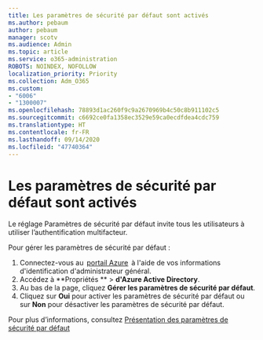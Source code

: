```yaml
---
title: Les paramètres de sécurité par défaut sont activés
ms.author: pebaum
author: pebaum
manager: scotv
ms.audience: Admin
ms.topic: article
ms.service: o365-administration
ROBOTS: NOINDEX, NOFOLLOW
localization_priority: Priority
ms.collection: Adm_O365
ms.custom:
- "6006"
- "1300007"
ms.openlocfilehash: 78893d1ac260f9c9a2670969b4c50c8b911102c5
ms.sourcegitcommit: c6692ce0fa1358ec3529e59ca0ecdfdea4cdc759
ms.translationtype: HT
ms.contentlocale: fr-FR
ms.lasthandoff: 09/14/2020
ms.locfileid: "47740364"
---
```

# <a name="security-defaults-is-enabled"></a>Les paramètres de sécurité par défaut sont activés

Le réglage Paramètres de sécurité par défaut invite tous les utilisateurs à utiliser l’authentification multifacteur.

Pour gérer les paramètres de sécurité par défaut :

1. Connectez-vous au  [portail Azure](https://ms.portal.azure.com/)  à l'aide de vos informations d'identification d'administrateur général.
2. Accédez à **Propriétés ** > **d'Azure Active Directory**.
3. Au bas de la page, cliquez **Gérer les paramètres de sécurité par défaut**.
4. Cliquez sur **Oui** pour activer les paramètres de sécurité par défaut ou sur **Non** pour désactiver les paramètres de sécurité par défaut.

Pour plus d’informations, consultez [Présentation des paramètres de sécurité par défaut](https://docs.microsoft.com/azure/active-directory/fundamentals/concept-fundamentals-security-defaults)
